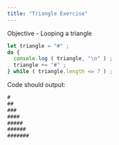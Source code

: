 ```yaml
---
title: "Triangle Exercise"
---
```

Objective - Looping a triangle

``` js
let triangle = "#" ;
do {
  console.log ( triangle, "\n" ) ;
  triangle += "#" ;
} while ( triangle.length <= 7 ) ;
```

Code should output:

``` js
#
##
###
####
#####
######
#######
```
